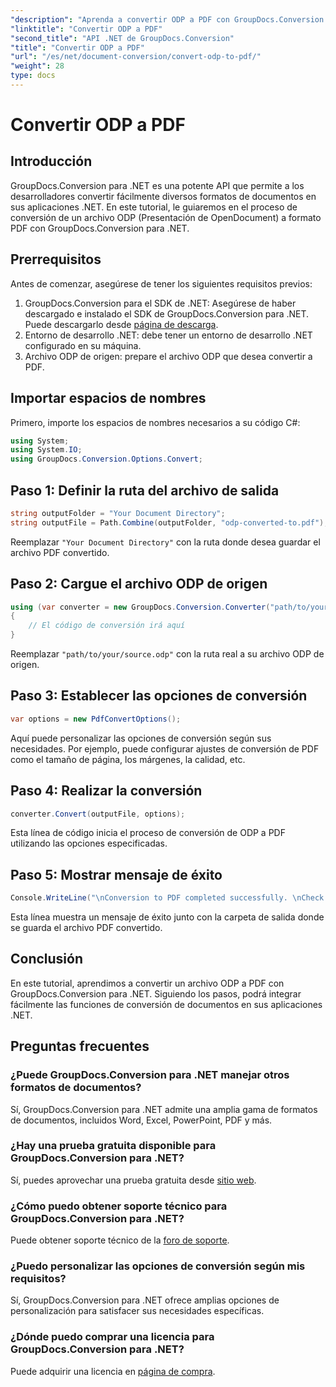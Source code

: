 ```yaml
---
"description": "Aprenda a convertir ODP a PDF con GroupDocs.Conversion para .NET. Siga nuestra guía paso a paso para una conversión de documentos fluida."
"linktitle": "Convertir ODP a PDF"
"second_title": "API .NET de GroupDocs.Conversion"
"title": "Convertir ODP a PDF"
"url": "/es/net/document-conversion/convert-odp-to-pdf/"
"weight": 28
type: docs
---
```

# Convertir ODP a PDF

## Introducción
GroupDocs.Conversion para .NET es una potente API que permite a los desarrolladores convertir fácilmente diversos formatos de documentos en sus aplicaciones .NET. En este tutorial, le guiaremos en el proceso de conversión de un archivo ODP (Presentación de OpenDocument) a formato PDF con GroupDocs.Conversion para .NET.
## Prerrequisitos
Antes de comenzar, asegúrese de tener los siguientes requisitos previos:
1. GroupDocs.Conversion para el SDK de .NET: Asegúrese de haber descargado e instalado el SDK de GroupDocs.Conversion para .NET. Puede descargarlo desde [página de descarga](https://releases.groupdocs.com/conversion/net/).
2. Entorno de desarrollo .NET: debe tener un entorno de desarrollo .NET configurado en su máquina.
3. Archivo ODP de origen: prepare el archivo ODP que desea convertir a PDF.

## Importar espacios de nombres
Primero, importe los espacios de nombres necesarios a su código C#:
```csharp
using System;
using System.IO;
using GroupDocs.Conversion.Options.Convert;
```
## Paso 1: Definir la ruta del archivo de salida
```csharp
string outputFolder = "Your Document Directory";
string outputFile = Path.Combine(outputFolder, "odp-converted-to.pdf");
```
Reemplazar `"Your Document Directory"` con la ruta donde desea guardar el archivo PDF convertido.
## Paso 2: Cargue el archivo ODP de origen
```csharp
using (var converter = new GroupDocs.Conversion.Converter("path/to/your/source.odp"))
{
    // El código de conversión irá aquí
}
```
Reemplazar `"path/to/your/source.odp"` con la ruta real a su archivo ODP de origen.
## Paso 3: Establecer las opciones de conversión
```csharp
var options = new PdfConvertOptions();
```
Aquí puede personalizar las opciones de conversión según sus necesidades. Por ejemplo, puede configurar ajustes de conversión de PDF como el tamaño de página, los márgenes, la calidad, etc.
## Paso 4: Realizar la conversión
```csharp
converter.Convert(outputFile, options);
```
Esta línea de código inicia el proceso de conversión de ODP a PDF utilizando las opciones especificadas.
## Paso 5: Mostrar mensaje de éxito
```csharp
Console.WriteLine("\nConversion to PDF completed successfully. \nCheck output in {0}", outputFolder);
```
Esta línea muestra un mensaje de éxito junto con la carpeta de salida donde se guarda el archivo PDF convertido.

## Conclusión
En este tutorial, aprendimos a convertir un archivo ODP a PDF con GroupDocs.Conversion para .NET. Siguiendo los pasos, podrá integrar fácilmente las funciones de conversión de documentos en sus aplicaciones .NET.
## Preguntas frecuentes
### ¿Puede GroupDocs.Conversion para .NET manejar otros formatos de documentos?
Sí, GroupDocs.Conversion para .NET admite una amplia gama de formatos de documentos, incluidos Word, Excel, PowerPoint, PDF y más.
### ¿Hay una prueba gratuita disponible para GroupDocs.Conversion para .NET?
Sí, puedes aprovechar una prueba gratuita desde [sitio web](https://releases.groupdocs.com/).
### ¿Cómo puedo obtener soporte técnico para GroupDocs.Conversion para .NET?
Puede obtener soporte técnico de la [foro de soporte](https://forum.groupdocs.com/c/conversion/11).
### ¿Puedo personalizar las opciones de conversión según mis requisitos?
Sí, GroupDocs.Conversion para .NET ofrece amplias opciones de personalización para satisfacer sus necesidades específicas.
### ¿Dónde puedo comprar una licencia para GroupDocs.Conversion para .NET?
Puede adquirir una licencia en [página de compra](https://purchase.groupdocs.com/buy).